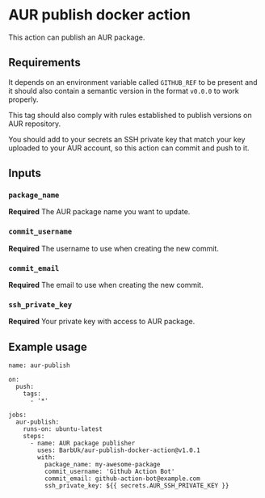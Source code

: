 # AUR publish docker action

This action can publish an AUR package.


## Requirements

It depends on an environment variable called `GITHUB_REF` to be present and it should also contain a semantic version
in the format `v0.0.0` to work properly.

This tag should also comply with rules established to publish versions on AUR repository.

You should add to your secrets an SSH private key that match your key uploaded to your AUR account,
so this action can commit and push to it.


## Inputs

### `package_name`
**Required** The AUR package name you want to update.

### `commit_username`
**Required** The username to use when creating the new commit.

### `commit_email`
**Required** The email to use when creating the new commit.

### `ssh_private_key`
**Required** Your private key with access to AUR package.


## Example usage
```
name: aur-publish

on:
  push:
    tags:
      - '*'

jobs:
  aur-publish:
    runs-on: ubuntu-latest
    steps:
      - name: AUR package publisher
        uses: BarbUk/aur-publish-docker-action@v1.0.1
        with:
          package_name: my-awesome-package
          commit_username: 'Github Action Bot'
          commit_email: github-action-bot@example.com
          ssh_private_key: ${{ secrets.AUR_SSH_PRIVATE_KEY }}
```
